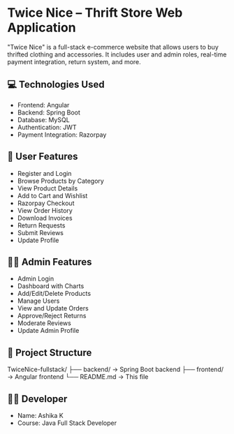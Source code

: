 # Twice Nice – Thrift Store Web Application

"Twice Nice" is a full-stack e-commerce website that allows users to buy thrifted clothing and accessories. It includes user and admin roles, real-time payment integration, return system, and more.

## 💻 Technologies Used

- Frontend: Angular
- Backend: Spring Boot
- Database: MySQL
- Authentication: JWT
- Payment Integration: Razorpay

## 👤 User Features

- Register and Login
- Browse Products by Category
- View Product Details
- Add to Cart and Wishlist
- Razorpay Checkout
- View Order History
- Download Invoices
- Return Requests
- Submit Reviews
- Update Profile

## 🧑‍💼 Admin Features

- Admin Login
- Dashboard with Charts
- Add/Edit/Delete Products
- Manage Users
- View and Update Orders
- Approve/Reject Returns
- Moderate Reviews
- Update Admin Profile

## 📁 Project Structure

TwiceNice-fullstack/
├── backend/     → Spring Boot backend
├── frontend/    → Angular frontend
└── README.md    → This file

## 👩‍💻 Developer

- Name: Ashika K  
- Course: Java Full Stack Developer
